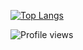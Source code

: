 [![Top Langs](https://github-readme-stats.vercel.app/api/top-langs/?username=medvezhonokok&layout=compact)](https://github.com/anuraghazra/github-readme-stats)

![Profile views](https://gpvc.arturio.dev/medvezhonokok?v=3)
